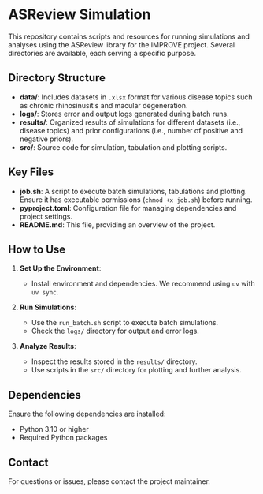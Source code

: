 # ASReview Simulation

This repository contains scripts and resources for running simulations and analyses using the ASReview library for the IMPROVE project. Several directories are available, each serving a specific purpose.

## Directory Structure
- **data/**: Includes datasets in `.xlsx` format for various disease topics such as chronic rhinosinusitis and macular degeneration.
- **logs/**: Stores error and output logs generated during batch runs.
- **results/**: Organized results of simulations for different datasets (i.e., disease topics) and prior configurations (i.e., number of positive and negative priors).
- **src/**: Source code for simulation, tabulation and plotting scripts.

## Key Files
- **job.sh**: A script to execute batch simulations, tabulations and plotting. Ensure it has executable permissions (`chmod +x job.sh`) before running.
- **pyproject.toml**: Configuration file for managing dependencies and project settings.
- **README.md**: This file, providing an overview of the project.

## How to Use
1. **Set Up the Environment**:
   - Install environment and dependencies. We recommend using `uv` with `uv sync`. 

2. **Run Simulations**:
   - Use the `run_batch.sh` script to execute batch simulations.
   - Check the `logs/` directory for output and error logs.

3. **Analyze Results**:
   - Inspect the results stored in the `results/` directory.
   - Use scripts in the `src/` directory for plotting and further analysis.

## Dependencies
Ensure the following dependencies are installed:
- Python 3.10 or higher
- Required Python packages

## Contact
For questions or issues, please contact the project maintainer.